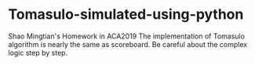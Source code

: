 # Tomasulo-simulated-using-python
Shao Mingtian's Homework in ACA2019
The implementation of Tomasulo algorithm is nearly the same as scoreboard.
Be careful about the complex logic step by step.
